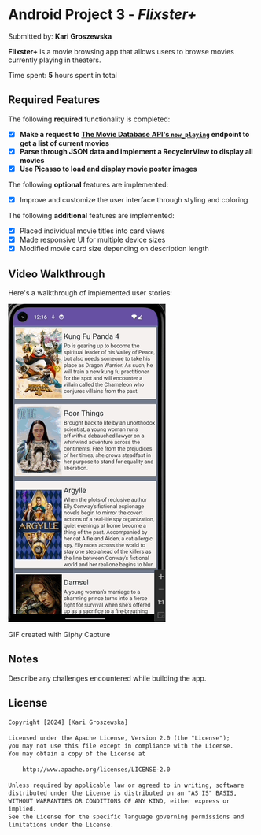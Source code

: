# Android Project 3 - *Flixster+*

Submitted by: **Kari Groszewska**

**Flixster+** is a movie browsing app that allows users to browse movies currently playing in theaters.

Time spent: **5** hours spent in total

## Required Features

The following **required** functionality is completed:

- [X] **Make a request to [The Movie Database API's `now_playing`](https://developers.themoviedb.org/3/movies/get-now-playing) endpoint to get a list of current movies**
- [X] **Parse through JSON data and implement a RecyclerView to display all movies**
- [X] **Use Picasso to load and display movie poster images**

The following **optional** features are implemented:

- [X] Improve and customize the user interface through styling and coloring

The following **additional** features are implemented:

- [X] Placed individual movie titles into card views
- [X] Made responsive UI for multiple device sizes
- [X] Modified movie card size depending on description length

## Video Walkthrough

Here's a walkthrough of implemented user stories:

<img src='https://raw.githubusercontent.com/KarolinaGroszewska/AND102-Flixster/main/Mar-16-2024%2000-16-22.gif' title='Video Walkthrough' width='' alt='Video Walkthrough' />

<!-- Replace this with whatever GIF tool you used! -->
GIF created with Giphy Capture
<!-- Recommended tools:
[Kap](https://getkap.co/) for macOS
[ScreenToGif](https://www.screentogif.com/) for Windows
[peek](https://github.com/phw/peek) for Linux. -->

## Notes

Describe any challenges encountered while building the app.

## License

    Copyright [2024] [Kari Groszewska]

    Licensed under the Apache License, Version 2.0 (the "License");
    you may not use this file except in compliance with the License.
    You may obtain a copy of the License at

        http://www.apache.org/licenses/LICENSE-2.0

    Unless required by applicable law or agreed to in writing, software
    distributed under the License is distributed on an "AS IS" BASIS,
    WITHOUT WARRANTIES OR CONDITIONS OF ANY KIND, either express or implied.
    See the License for the specific language governing permissions and
    limitations under the License.
